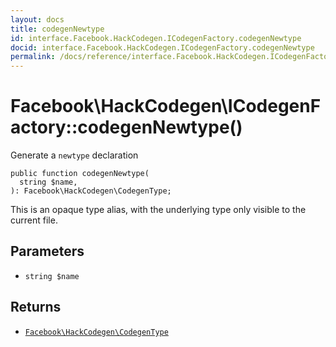 ```yaml
---
layout: docs
title: codegenNewtype
id: interface.Facebook.HackCodegen.ICodegenFactory.codegenNewtype
docid: interface.Facebook.HackCodegen.ICodegenFactory.codegenNewtype
permalink: /docs/reference/interface.Facebook.HackCodegen.ICodegenFactory.codegenNewtype/
---
```

# Facebook\\HackCodegen\\ICodegenFactory::codegenNewtype()




Generate a ` newtype ` declaration




``` Hack
public function codegenNewtype(
  string $name,
): Facebook\HackCodegen\CodegenType;
```




This is an opaque type alias, with the underlying type only visible
to the current file.




## Parameters




- ` string $name `




## Returns




+ [` Facebook\HackCodegen\CodegenType `](<class.Facebook.HackCodegen.CodegenType.md>)